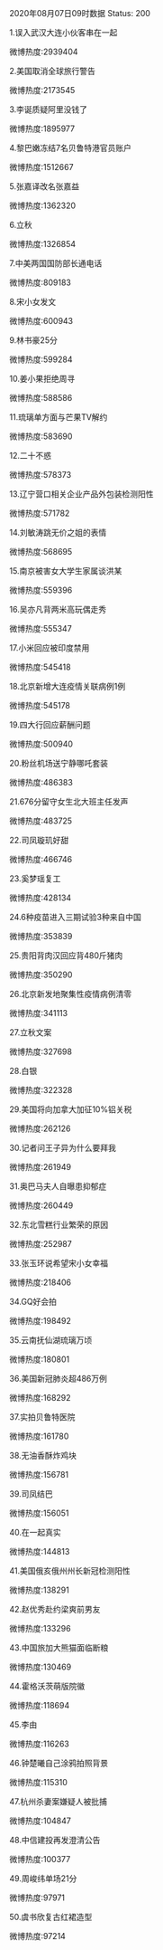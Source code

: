 2020年08月07日09时数据
Status: 200

1.误入武汉大连小伙客串在一起

微博热度:2939404

2.美国取消全球旅行警告

微博热度:2173545

3.李诞质疑阿里没钱了

微博热度:1895977

4.黎巴嫩冻结7名贝鲁特港官员账户

微博热度:1512667

5.张嘉译改名张嘉益

微博热度:1362320

6.立秋

微博热度:1326854

7.中美两国国防部长通电话

微博热度:809183

8.宋小女发文

微博热度:600943

9.林书豪25分

微博热度:599284

10.姜小果拒绝周寻

微博热度:588586

11.琉璃单方面与芒果TV解约

微博热度:583690

12.二十不惑

微博热度:578373

13.辽宁营口相关企业产品外包装检测阳性

微博热度:571782

14.刘敏涛跳无价之姐的表情

微博热度:568695

15.南京被害女大学生家属谈洪某

微博热度:559396

16.吴亦凡背两米高玩偶走秀

微博热度:555347

17.小米回应被印度禁用

微博热度:545418

18.北京新增大连疫情关联病例1例

微博热度:545178

19.四大行回应薪酬问题

微博热度:500940

20.粉丝机场送宁静哪吒套装

微博热度:486383

21.676分留守女生北大班主任发声

微博热度:483725

22.司凤璇玑好甜

微博热度:466746

23.奚梦瑶复工

微博热度:428134

24.6种疫苗进入三期试验3种来自中国

微博热度:353839

25.贵阳背肉汉回应背480斤猪肉

微博热度:350290

26.北京新发地聚集性疫情病例清零

微博热度:341113

27.立秋文案

微博热度:327698

28.白银

微博热度:322328

29.美国将向加拿大加征10%铝关税

微博热度:262126

30.记者问王子异为什么要拜我

微博热度:261949

31.奥巴马夫人自曝患抑郁症

微博热度:260449

32.东北雪糕行业繁荣的原因

微博热度:252987

33.张玉环说希望宋小女幸福

微博热度:218406

34.GQ好会拍

微博热度:198492

35.云南抚仙湖琉璃万顷

微博热度:180801

36.美国新冠肺炎超486万例

微博热度:168292

37.实拍贝鲁特医院

微博热度:161780

38.无油香酥炸鸡块

微博热度:156781

39.司凤结巴

微博热度:156051

40.在一起真实

微博热度:144813

41.美国俄亥俄州州长新冠检测阳性

微博热度:138291

42.赵优秀赴约梁爽前男友

微博热度:133296

43.中国旅加大熊猫面临断粮

微博热度:130469

44.霍格沃茨萌版院徽

微博热度:118694

45.李由

微博热度:116263

46.钟楚曦自己涂鸦拍照背景

微博热度:115310

47.杭州杀妻案嫌疑人被批捕

微博热度:104847

48.中信建投再发澄清公告

微博热度:100377

49.周峻纬单场21分

微博热度:97971

50.虞书欣复古红裙造型

微博热度:97214

